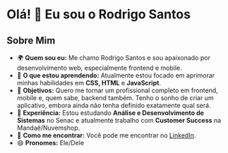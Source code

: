 # Olá! 👋 Eu sou o Rodrigo Santos

## Sobre Mim
- 🌍 **Quem sou eu:** Me chamo Rodrigo Santos e sou apaixonado por desenvolvimento web, especialmente frontend e mobile.
- 🌱 **O que estou aprendendo:** Atualmente estou focado em aprimorar minhas habilidades em **CSS, HTML** e **JavaScript**.
- 🎯 **Objetivos:** Quero me tornar um profissional completo em frontend, mobile e, quem sabe, backend também. Tenho o sonho de criar um aplicativo, embora ainda não tenha definido exatamente qual será.
- 💼 **Experiência:** Estou estudando **Análise e Desenvolvimento de Sistemas** no Senac e atualmente trabalho com **Customer Success** na Mandaê/Nuvemshop.
- 🔗 **Como me encontrar:** Você pode me encontrar no [LinkedIn](https://www.linkedin.com/in/rodrigopereirasantos/).
- 😄 **Pronomes:** Ele/Dele

